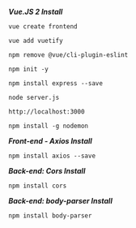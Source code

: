***Vue.JS 2 Install***
```
vue create frontend
```

```
vue add vuetify
```

```
npm remove @vue/cli-plugin-eslint
```

```
npm init -y
```

```
npm install express --save
```

```
node server.js
```

```
http://localhost:3000
```

```
npm install -g nodemon
```

***Front-end - Axios Install***
```
npm install axios --save
```

***Back-end: Cors Install***
```
npm install cors
```

***Back-end: body-parser Install***
```
npm install body-parser
```